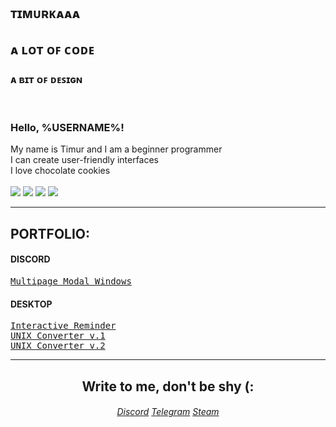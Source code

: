 <!DOCTYPE html>
<html>
  <body>
    <section id="welcome">
      <div class="welcome-about-me">
        <h1 style="opacity: 1; transform: translateX(0px) translateZ(0px);">ᴛɪᴍᴜʀᴋᴀᴀᴀ</h1>
        <h2>ᴀ ʟᴏᴛ ᴏꜰ ᴄᴏᴅᴇ</h2>
        <h3>ᴀ ʙɪᴛ ᴏꜰ ᴅᴇꜱɪɢɴ</h3>
      </div>
      <br>
      <div class="welcome-dialog">
        <h3>Hello, %USERNAME%!</h3>
        <div class="welcome-dialog--item">
          <div>My name is Timur and I am a beginner programmer</div>
        </div>
        <div class="welcome-dialog--item">
          <div>I can create user-friendly interfaces</div>
        </div>
        <div class="welcome-dialog--item">
          <div>I love chocolate cookies</div>
        </div>
      </div>
      <br>
      <div class="welcome-skils">
        <img src="https://img.icons8.com/?size=60&id=Yfprg8CASXbD&format=png&color=000000">
        <img src="https://img.icons8.com/?size=60&id=9LzTKJEpw79X&format=png&color=000000">
        <img src="https://img.icons8.com/?size=60&id=52wKEsyyo49O&format=png&color=000000">
        <img src="https://img.icons8.com/?size=60&id=dRqM1lGcJv6U&format=png&color=000000">
      </div>
    </section>
    <hr>
    <section>
      <h1>PORTFOLIO:</h1>
      <div class="discord">
        <h4>DISCORD</h4>
        <a href="https://github.com/Timurkaaaaaaa/multipage-modal-windows-disnake"><kbd>Multipage Modal Windows</kbd></a>
      </div>
      <div class="desktop">
        <h4>DESKTOP</h4>
        <a href="https://github.com/Timurkaaaaaaa/GOS-Pamyatka"><kbd>Interactive Reminder</kbd></a><br>
        <a href="https://github.com/Timurkaaaaaaa/UNIX-Time"><kbd>UNIX Converter v.1</kbd></a><br>
        <a href="https://github.com/Timurkaaaaaaa/UNIX-Converter"><kbd>UNIX Converter v.2</kbd></a>
      </div>
    </section>
    <hr>
    <section align="center">
      <h1>Write to me, don't be shy (:</h1></center>
      <div class="my-contacts">
        <h6 class="my-contact--links">
          <a href="https://discordapp.com/users/771247907315384320/">Discord</a>
          <a href="https://t.me/Timurkaaa123">Telegram</a>
          <a href="https://steamcommunity.com/profiles/76561199379029828/">Steam</a>
        </h6>
      </div>
    </section>
  </body>
</html>
